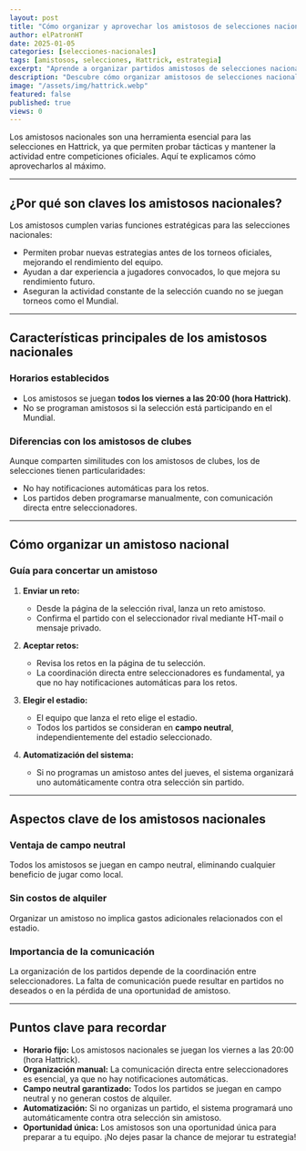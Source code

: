 ```yaml
---
layout: post
title: "Cómo organizar y aprovechar los amistosos de selecciones nacionales en Hattrick"
author: elPatronHT
date: 2025-01-05
categories: [selecciones-nacionales]
tags: [amistosos, selecciones, Hattrick, estrategia]
excerpt: "Aprende a organizar partidos amistosos de selecciones nacionales en Hattrick y descubre su impacto en la preparación del equipo."
description: "Descubre cómo organizar amistosos de selecciones nacionales en Hattrick. Optimiza la preparación de tu equipo con partidos estratégicos."
image: "/assets/img/hattrick.webp"
featured: false
published: true
views: 0
---
```


Los amistosos nacionales son una herramienta esencial para las selecciones en Hattrick, ya que permiten probar tácticas y mantener la actividad entre competiciones oficiales. Aquí te explicamos cómo aprovecharlos al máximo.

---

## ¿Por qué son claves los amistosos nacionales?

Los amistosos cumplen varias funciones estratégicas para las selecciones nacionales:

- Permiten probar nuevas estrategias antes de los torneos oficiales, mejorando el rendimiento del equipo.
- Ayudan a dar experiencia a jugadores convocados, lo que mejora su rendimiento futuro.
- Aseguran la actividad constante de la selección cuando no se juegan torneos como el Mundial.

---

## Características principales de los amistosos nacionales

### Horarios establecidos

- Los amistosos se juegan **todos los viernes a las 20:00 (hora Hattrick)**.
- No se programan amistosos si la selección está participando en el Mundial.

### Diferencias con los amistosos de clubes

Aunque comparten similitudes con los amistosos de clubes, los de selecciones tienen particularidades:

- No hay notificaciones automáticas para los retos.
- Los partidos deben programarse manualmente, con comunicación directa entre seleccionadores.

---

## Cómo organizar un amistoso nacional

### Guía para concertar un amistoso

1. **Enviar un reto:**

   - Desde la página de la selección rival, lanza un reto amistoso.
   - Confirma el partido con el seleccionador rival mediante HT-mail o mensaje privado.

2. **Aceptar retos:**

   - Revisa los retos en la página de tu selección.
   - La coordinación directa entre seleccionadores es fundamental, ya que no hay notificaciones automáticas para los retos.

3. **Elegir el estadio:**

   - El equipo que lanza el reto elige el estadio.
   - Todos los partidos se consideran en **campo neutral**, independientemente del estadio seleccionado.

4. **Automatización del sistema:**
   - Si no programas un amistoso antes del jueves, el sistema organizará uno automáticamente contra otra selección sin partido.

---

## Aspectos clave de los amistosos nacionales

### Ventaja de campo neutral

Todos los amistosos se juegan en campo neutral, eliminando cualquier beneficio de jugar como local.

### Sin costos de alquiler

Organizar un amistoso no implica gastos adicionales relacionados con el estadio.

### Importancia de la comunicación

La organización de los partidos depende de la coordinación entre seleccionadores. La falta de comunicación puede resultar en partidos no deseados o en la pérdida de una oportunidad de amistoso.

---

## Puntos clave para recordar

- **Horario fijo:** Los amistosos nacionales se juegan los viernes a las 20:00 (hora Hattrick).
- **Organización manual:** La comunicación directa entre seleccionadores es esencial, ya que no hay notificaciones automáticas.
- **Campo neutral garantizado:** Todos los partidos se juegan en campo neutral y no generan costos de alquiler.
- **Automatización:** Si no organizas un partido, el sistema programará uno automáticamente contra otra selección sin amistoso.
- **Oportunidad única:** Los amistosos son una oportunidad única para preparar a tu equipo. ¡No dejes pasar la chance de mejorar tu estrategia!
